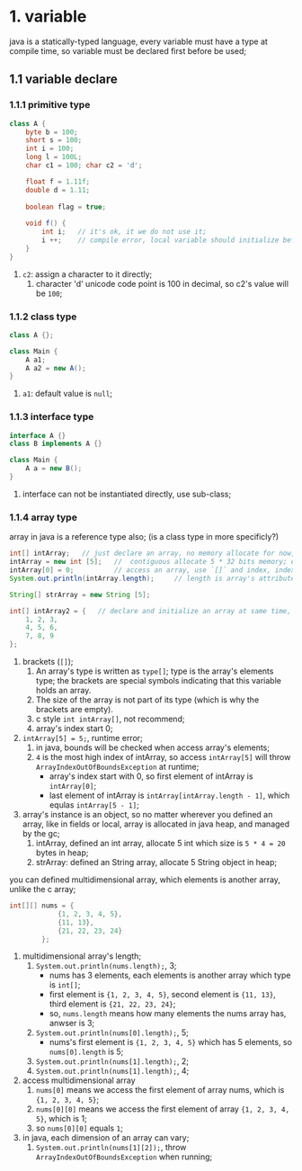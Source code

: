 # 1. variable

java is a statically-typed language, every variable must have a type at compile time, so variable must be declared first before be used;

## 1.1 variable declare

### 1.1.1 primitive type

```java
class A {
    byte b = 100;
    short s = 100;
    int i = 100;
    long l = 100L;
    char c1 = 100; char c2 = 'd';

    float f = 1.11f;
    double d = 1.11;
    
    boolean flag = true;
    
    void f() {
        int i;   // it's ok, it we do not use it;
        i ++;    // compile error, local variable should initialize before use;
    }
}
```
1. `c2`: assign a character to it directly;
    1. character 'd' unicode code point is 100 in decimal, so c2's value will be `100`;


### 1.1.2 class type

```java
class A {};

class Main {
    A a1;
    A a2 = new A();
}
```
1. `a1`: default value is `null`;



### 1.1.3 interface type

```java
interface A {}
class B implements A {}

class Main {
    A a = new B();
}
```
1. interface can not be instantiated directly, use sub-class;


### 1.1.4 array type

array in java is a reference type also; (is a class type in more specificly?)

```java
int[] intArray;   // just declare an array, no memory allocate for now, intArray is a reference; 
intArray = new int [5];   //  contiguous allocate 5 * 32 bits memory; each int default value is 0;
intArray[0] = 0;          // access an array, use `[]` and index, index start 0 to 4, both include;
System.out.println(intArray.length);     // length is array's attribute, size of an array; here is 5;

String[] strArray = new String [5];

int[] intArray2 = {   // declare and initialize an array at same time, use `{}`;
    1, 2, 3,
    4, 5, 6, 
    7, 8, 9
};
```
1. brackets (`[]`);
    1. An array's type is written as `type[]`; type is the array's elements type;  the brackets are special symbols indicating that this variable holds an array.
    1. The size of the array is not part of its type (which is why the brackets are empty).
    1. c style `int intArray[]`, not recommend;
    1. array's index start 0;
1. `intArray[5] = 5;`, runtime error;
    1. in java, bounds will be checked when access array's elements; 
    1. `4` is the most high index of intArray, so access `intArray[5]` will throw `ArrayIndexOutOfBoundsException` at runtime;
        - array's index start with 0, so first element of intArray is `intArray[0]`;
        - last element of intArray is `intArray[intArray.length - 1]`, which equlas `intArray[5 - 1]`;
1. array's instance is an object, so no matter wherever you defined an array, like in fields or local, array is allocated in java heap, and managed by the gc;
    1. intArray, defined an int array, allocate 5 int which size is `5 * 4 = 20` bytes in heap;
    1. strArray: defined an String array, allocate 5 String object in heap;



you can defined multidimensional array, which elements is another array, unlike the c array;

```java
int[][] nums = {
            {1, 2, 3, 4, 5},
            {11, 13},
            {21, 22, 23, 24}
        };
```

1. multidimensional array's length;
    1. `System.out.println(nums.length);`, 3;
        - nums has 3 elements, each elements is another array which type is `int[]`;
        - first element is `{1, 2, 3, 4, 5}`, second element is `{11, 13}`, third element is `{21, 22, 23, 24}`;
        - so, `nums.length` means how many elements the nums array has, anwser is 3;
    1. `System.out.println(nums[0].length);`, 5;
        - nums's first element is `{1, 2, 3, 4, 5}` which has 5 elements, so `nums[0].length` is 5;
    1. `System.out.println(nums[1].length);`, 2;
    1. `System.out.println(nums[1].length);`, 4;
1. access multidimensional array
    1. `nums[0]` means we access the first element of array nums, which is `{1, 2, 3, 4, 5}`;
    1. `nums[0][0]` means we access the first element of array `{1, 2, 3, 4, 5}`, which is 1;
    1. so `nums[0][0]` equals `1`;
1. in java, each dimension of an array can vary;
    1. `System.out.println(nums[1][2]);`, throw `ArrayIndexOutOfBoundsException` when running;
